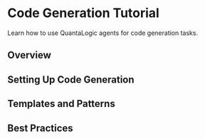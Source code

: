# Code Generation Tutorial

Learn how to use QuantaLogic agents for code generation tasks.

## Overview

## Setting Up Code Generation

## Templates and Patterns

## Best Practices
